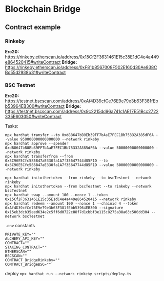 # Blockchain Bridge
## Contract example
### Rinkeby

**Erc20:** https://rinkeby.etherscan.io/address/0x15Cf2F3631461E15c35E1dC4e4a449e864520415#writeContract
**Bridge:** https://rinkeby.etherscan.io/address/0xF81b8567008F502E160d30Ae838CBc55d2938b31#writeContract

### BSC Testnet
**Erc20:** https://testnet.bscscan.com/address/0xAf4D39cfCe76E9e79e3b63F381fEbb53964EB300#writeContract
**Bridge:** https://testnet.bscscan.com/address/0x9c2215dd96a741c1AE17E51Bcc2722335E603050#writeContract

Tasks:
```
npx hardhat transfer --to 0xd88647bB0Eb39FF7bAaE7FEC1Bb75332A385dF6A --value 950000000000000000 --network rinkeby
npx hardhat approve --spender 0xd88647bB0Eb39FF7bAaE7FEC1Bb75332A385dF6A --value 50000000000000000 --network rinkeby
npx hardhat transferfrom --from 0x3C96E5Cfc585847aE330fa1A7f35647744d85F1D --to 0x3C96E5Cfc585847aE330fa1A7f35647744d85F1D --value 50000000000000000 --network rinkeby 

npx hardhat initothertoken --from rinkeby --to bscTestnet --network rinkeby
npx hardhat initothertoken --from bscTestnet --to rinkeby --network bscTestnet
npx hardhat swap --amount 100 --nonce 1 --token 0x15Cf2F3631461E15c35E1dC4e4a449e864520415 --network rinkeby
npx hardhat redeem --amount 100 --nonce 1 --chainid 4 --token 0xAf4D39cfCe76E9e79e3b63F381fEbb53964EB300 --signature 0x15eb3dcb35eed634e2c5ff6d0722c88f7d1cbbf3e115c8275a38a63c506dd304 --network bscTestnet
```

`.env` constants
```
PRIVATE_KEY=""
ALCHEMY_API_KEY=""
CONTRACT=""
STAKING_CONTRACT=""
ETHERSCAN=""
BSCSCAN=""
CONTRACT_BridgeRinkeby=""
CONTRACT_BridgeBSC=""
```

deploy 
`npx hardhat run --network rinkeby scripts/deploy.ts`